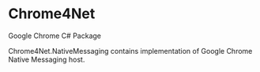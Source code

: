 # Chrome4Net
Google Chrome C# Package

Chrome4Net.NativeMessaging contains implementation of Google Chrome Native Messaging host.
